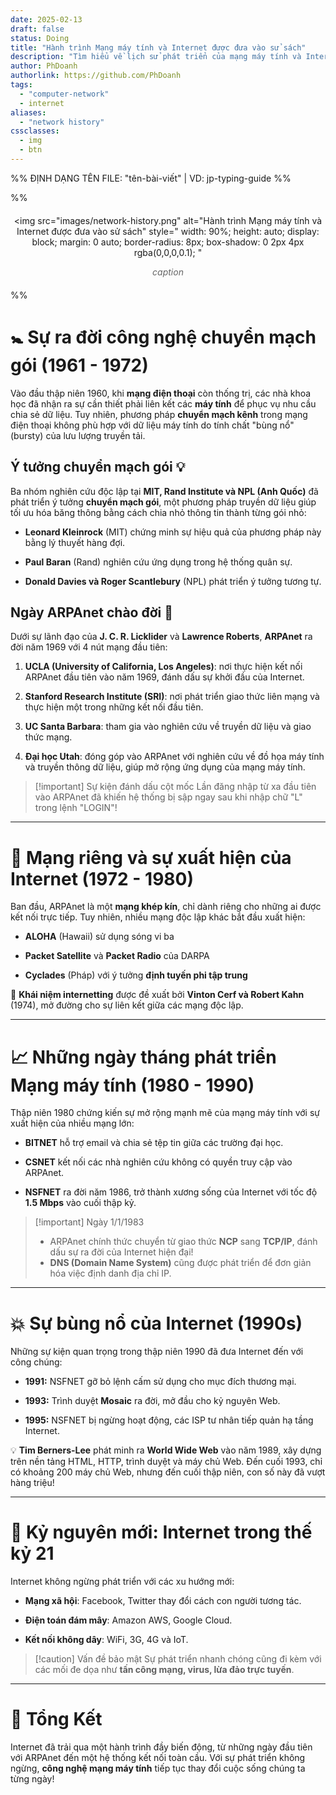 ```yaml
---
date: 2025-02-13
draft: false
status: Doing
title: "Hành trình Mạng máy tính và Internet được đưa vào sử sách"
description: "Tìm hiểu về lịch sử phát triển của mạng máy tính và Internet, từ giai đoạn sơ khai với chuyển mạch gói cho đến sự bùng nổ trong kỷ nguyên số."
author: PhDoanh
authorlink: https://github.com/PhDoanh
tags: 
  - "computer-network"
  - internet
aliases:
  - "network history"
cssclasses:
  - img
  - btn
---
```

%% ĐỊNH DẠNG TÊN FILE: "tên-bài-viết" | VD: jp-typing-guide %%

%% <figure style="text-align: center; margin: 20px auto;">
  <img 
    src="images/network-history.png"
    alt="Hành trình Mạng máy tính và Internet được đưa vào sử sách" 
    style="
      width: 90%;
      height: auto;
      display: block;
      margin: 0 auto;
      border-radius: 8px;
      box-shadow: 0 2px 4px rgba(0,0,0,0.1);
    "
  >
  <figcaption style="
    font-style: italic;
    color: #666;
    margin-top: 10px;
    font-size: 1em;
    padding: 0 10px;
  ">
    <em>caption</em>
  </figcaption>
</figure> %%

# 🚼 Sự ra đời công nghệ chuyển mạch gói (1961 - 1972)

Vào đầu thập niên 1960, khi **mạng điện thoại** còn thống trị, các nhà khoa học đã nhận ra sự cần thiết phải liên kết các **máy tính** để phục vụ nhu cầu chia sẻ dữ liệu. Tuy nhiên, phương pháp **chuyển mạch kênh** trong mạng điện thoại không phù hợp với dữ liệu máy tính do tính chất "bùng nổ" (bursty) của lưu lượng truyền tải.

## Ý tưởng chuyển mạch gói 💡 

Ba nhóm nghiên cứu độc lập tại **MIT, Rand Institute và NPL (Anh Quốc)** đã phát triển ý tưởng **chuyển mạch gói**, một phương pháp truyền dữ liệu giúp tối ưu hóa băng thông bằng cách chia nhỏ thông tin thành từng gói nhỏ:

- **Leonard Kleinrock** (MIT) chứng minh sự hiệu quả của phương pháp này bằng lý thuyết hàng đợi.

- **Paul Baran** (Rand) nghiên cứu ứng dụng trong hệ thống quân sự.

- **Donald Davies và Roger Scantlebury** (NPL) phát triển ý tưởng tương tự.   

## Ngày ARPAnet chào đời 🚀

Dưới sự lãnh đạo của **J. C. R. Licklider** và **Lawrence Roberts**, **ARPAnet** ra đời năm 1969 với 4 nút mạng đầu tiên:

1. **UCLA (University of California, Los Angeles)**: nơi thực hiện kết nối ARPAnet đầu tiên vào năm 1969, đánh dấu sự khởi đầu của Internet.

2. **Stanford Research Institute (SRI)**: nơi phát triển giao thức liên mạng và thực hiện một trong những kết nối đầu tiên.
  
3. **UC Santa Barbara**: tham gia vào nghiên cứu về truyền dữ liệu và giao thức mạng.
   
4. **Đại học Utah**: đóng góp vào ARPAnet với nghiên cứu về đồ họa máy tính và truyền thông dữ liệu, giúp mở rộng ứng dụng của mạng máy tính.

> [!important] Sự kiện đánh dấu cột mốc
> Lần đăng nhập từ xa đầu tiên vào ARPAnet đã khiến hệ thống bị sập ngay sau khi nhập chữ "L" trong lệnh "LOGIN"!

---

# 🔏 Mạng riêng và sự xuất hiện của Internet (1972 - 1980)

Ban đầu, ARPAnet là một **mạng khép kín**, chỉ dành riêng cho những ai được kết nối trực tiếp. Tuy nhiên, nhiều mạng độc lập khác bắt đầu xuất hiện:

- **ALOHA** (Hawaii) sử dụng sóng vi ba

- **Packet Satellite** và **Packet Radio** của DARPA

- **Cyclades** (Pháp) với ý tưởng **định tuyến phi tập trung**

📢 **Khái niệm internetting** được đề xuất bởi **Vinton Cerf và Robert Kahn** (1974), mở đường cho sự liên kết giữa các mạng độc lập.

---

# 📈 Những ngày tháng phát triển Mạng máy tính (1980 - 1990)

Thập niên 1980 chứng kiến sự mở rộng mạnh mẽ của mạng máy tính với sự xuất hiện của nhiều mạng lớn:

- **BITNET** hỗ trợ email và chia sẻ tệp tin giữa các trường đại học.

- **CSNET** kết nối các nhà nghiên cứu không có quyền truy cập vào ARPAnet.

- **NSFNET** ra đời năm 1986, trở thành xương sống của Internet với tốc độ **1.5 Mbps** vào cuối thập kỷ.

> [!important] Ngày 1/1/1983
> - ARPAnet chính thức chuyển từ giao thức **NCP** sang **TCP/IP**, đánh dấu sự ra đời của Internet hiện đại!
> - **DNS (Domain Name System)** cũng được phát triển để đơn giản hóa việc định danh địa chỉ IP.

---

# 💥 Sự bùng nổ của Internet (1990s)

Những sự kiện quan trọng trong thập niên 1990 đã đưa Internet đến với công chúng:

- **1991:** NSFNET gỡ bỏ lệnh cấm sử dụng cho mục đích thương mại.

- **1993:** Trình duyệt **Mosaic** ra đời, mở đầu cho kỷ nguyên Web.
   
- **1995:** NSFNET bị ngừng hoạt động, các ISP tư nhân tiếp quản hạ tầng Internet.

💡 **Tim Berners-Lee** phát minh ra **World Wide Web** vào năm 1989, xây dựng trên nền tảng HTML, HTTP, trình duyệt và máy chủ Web. Đến cuối 1993, chỉ có khoảng 200 máy chủ Web, nhưng đến cuối thập niên, con số này đã vượt hàng triệu!

---

# 🚀 Kỷ nguyên mới: Internet trong thế kỷ 21

Internet không ngừng phát triển với các xu hướng mới:

- **Mạng xã hội**: Facebook, Twitter thay đổi cách con người tương tác.

- **Điện toán đám mây**: Amazon AWS, Google Cloud.

- **Kết nối không dây**: WiFi, 3G, 4G và IoT.

> [!caution] Vấn đề bảo mật
> Sự phát triển nhanh chóng cũng đi kèm với các mối đe dọa như **tấn công mạng, virus, lừa đảo trực tuyến**.

---

# 🎯 Tổng Kết

Internet đã trải qua một hành trình đầy biến động, từ những ngày đầu tiên với ARPAnet đến một hệ thống kết nối toàn cầu. Với sự phát triển không ngừng, **công nghệ mạng máy tính** tiếp tục thay đổi cuộc sống chúng ta từng ngày!
